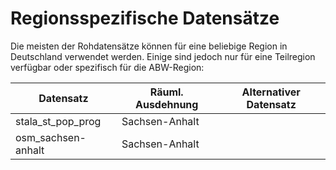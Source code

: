# Regionsspezifische Datensätze

Die meisten der Rohdatensätze können für eine beliebige Region in Deutschland
verwendet werden. Einige sind jedoch nur für eine Teilregion verfügbar oder
spezifisch für die ABW-Region:


| Datensatz          | Räuml. Ausdehnung | Alternativer Datensatz |
|--------------------|-------------------|------------------------|
| stala_st_pop_prog  | Sachsen-Anhalt    |                        |
| osm_sachsen-anhalt | Sachsen-Anhalt    |                        |